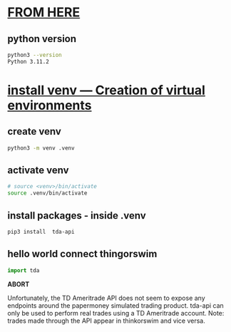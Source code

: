 # [FROM HERE](https://tda-api.readthedocs.io/en/latest/getting-started.html)

## python version

```bash
python3 --version
Python 3.11.2
```

# [install venv — Creation of virtual environments](https://docs.python.org/3/library/venv.html)

## create venv

```bash
python3 -m venv .venv
```

## activate venv

```bash
# source <venv>/bin/activate
source .venv/bin/activate
```

## install packages - inside .venv

```bash
pip3 install  tda-api
```

## hello world connect thingorswim

```python
import tda

```

**ABORT** 

Unfortunately, the TD Ameritrade API does not seem to expose any endpoints around the papermoney simulated trading product. tda-api can only be used to perform real trades using a TD Ameritrade account. Note: trades made through the API appear in thinkorswim and vice versa.